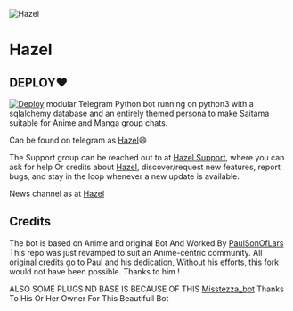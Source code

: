 ![Hazel](https://telegra.ph/file/dff66a8c701262470614f.jpg)
# Hazel


## DEPLOY❤

  [![Deploy](https://www.herokucdn.com/deploy/button.svg)](https://heroku.com/deploy?template=https://github.com/hazelprobot/Hazel.git)
 modular Telegram Python bot running on python3 with a sqlalchemy database and an entirely themed persona to make Saitama suitable for Anime and Manga group chats. 

Can be found on telegram as [Hazel](https://t.me/Miss_HazelBot)😄


The Support group can be reached out to at [Hazel Support](https://t.me/HazelSupport), where you can ask for help Or credits about [Hazel](https://t.me/Miss_HazelBot), discover/request new features, report bugs, and stay in the loop whenever a new update is available. 

News channel as at [Hazel](https://t.me/HazelSupport) 



## Credits
The bot is based on Anime and original Bot And Worked By  [PaulSonOfLars](https://github.com/PaulSonOfLars)
This repo was just revamped to suit an Anime-centric community. All original credits go to Paul and his dedication, Without his efforts, this fork would not have been possible. Thanks to him !

ALSO SOME PLUGS ND BASE IS BECAUSE OF THIS [Misstezza_bot](https://github.com/kidiloskahyper45/tezzKid_bot) 
Thanks To His Or Her Owner For This Beautifull Bot
